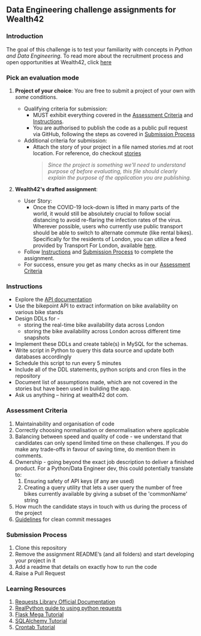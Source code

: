 ## Data Engineering challenge assignments for Wealth42

### Introduction
The goal of this challenge is to test your familiarity with concepts in *Python and Data Engineering*.
To read more about the recruitment process and open opportunities at Wealth42, click [here](http://bit.ly/w42-hiring)


### Pick an evaluation mode

1.   **Project of your choice**: You are free to submit a project of your own with *some* conditions.
     *   Qualifying criteria for submission:
         *   MUST exhibit everything covered in the [Assessment Criteria](#assessment-criteria) and [Instructions](#instructions).
         *   You are authorised to publish the code as a public pull request via GitHub, following the steps as covered in [Submission Process](#submission-process)
     *   Additional criteria for submission:
         *   Attach the story of your project in a file named stories.md at root location. For reference, do checkout [stories](../stories/)
                >   *Since the project is something we'll need to understand purpose of before evaluating, this file should clearly explain the purpose of the application you are publishing.*

2.   **Wealth42's drafted assignment**: 
	 *   User Story:
	 	 *   Once the COVID-19 lock-down is lifted in many parts of the world, it would still be absolutely crucial to follow social distancing
			 to avoid re-flaring the infection rates of the virus. Wherever possible, users who currently use public transport should
			 be able to switch to alternate commute (like rental bikes). Specifically for the residents of London, you
			 can utilize a feed provided by Transport For London, available [here](https://api-portal.tfl.gov.uk/docs).
     *   Follow [Instructions](#instructions) and [Submission Process](#submission-process) to complete the assignment.
     *   For success, ensure you get as many checks as in our [Assessment Criteria](#assessment-criteria)


### Instructions
* Explore the [API documentation](https://api-portal.tfl.gov.uk/docs)
* Use the bikepoint API to extract information on bike availability on various bike stands
* Design DDLs for - 
    * storing the real-time bike availability data across London
    * storing the bike availability across London across different time snapshots
* Implement these DDLs and create table(s) in MySQL for the schemas.
* Write script in Python to query this data source and update both databases accordingly
* Schedule this script to run every 5 minutes
* Include all of the DDL statements, python scripts and cron files in the repository
* Document list of assumptions made, which are not covered in the stories but have been used in building the app.
* Ask us anything – hiring at wealth42 dot com.


### Assessment Criteria
1. Maintainability and organisation of code
2. Correctly choosing normalisation or denormalisation where applicable 
3. Balancing between speed and quality of code - we understand that candidates can only spend limited time on these challenges.
If you do make any trade-offs in favour of saving time, do mention them in comments.  
4. Ownership - going beyond the exact job description to deliver a finished product.
For a Python/Data Engineer dev, this could potentially translate to: 
    1. Ensuring safety of API keys (if any are used)
    2. Creating a query utility that lets a user query the number of free bikes currently available by giving a subset of the 'commonName' string
5. How much the candidate stays in touch with us during the process of the project
6. [Guidelines](https://gist.github.com/turbo/efb8d57c145e00dc38907f9526b60f17) for clean commit messages

### Submission Process
1. Clone this repository
2. Remove the assignment README’s (and all folders) and start developing your project in it
3. Add a readme that details on exactly how to run the code
4. Raise a Pull Request


### Learning Resources
1. [Requests Library Official Documentation](https://requests.readthedocs.io/en/master/)
2. [RealPython guide to using python requests](https://realpython.com/python-requests/)
3. [Flask Mega Tutorial](https://blog.miguelgrinberg.com/post/the-flask-mega-tutorial-part-i-hello-world)
4. [SQLAlchemy Tutorial](https://auth0.com/blog/sqlalchemy-orm-tutorial-for-python-developers/)
5. [Crontab Tutorial](https://stackabuse.com/scheduling-jobs-with-python-crontab/)